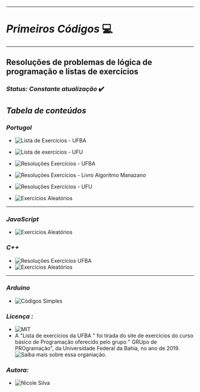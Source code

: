 

***
# _Primeiros Códigos_ :computer:
***
## Resoluções de problemas de lógica de programação e listas de exercícios

### _Status: Constante atualização_ :heavy_check_mark:

## _Tabela de conteúdos_

### _Portugol_

   * ![Lista de Exercícios - UFBA](https://github.com/Nicolesilvaa/Primeiros.Codigos/tree/master/ListasExercicios/ListaExerciciosUFBA)
   * ![Lista de exercícios - UFU](https://github.com/Nicolesilvaa/Primeiros.Codigos/tree/master/ListasExercicios/ListaExerciciosUFU)
   * ![Resoluções Exercícios - UFBA ](https://github.com/Nicolesilvaa/Primeiros.Codigos/tree/master/Portugol/Resolu%C3%A7%C3%A3oExerciciosUFBA)
    
   * ![Resoluções Exercícios - Livro Algoritmo Manazano](https://github.com/Nicolesilvaa/Primeiros.Codigos/tree/master/Portugol/ResolucaoEx.Algoritmos.Manzano)
   * ![Resoluções Exercícios - UFU ](https://github.com/Nicolesilvaa/Primeiros.Codigos/tree/master/Portugol/ResolucaoExerciciosUFU)
   * ![Exercícios Aleatórios](https://github.com/Nicolesilvaa/Primeiros.Codigos/tree/master/Portugol/Aleatorios)

***
### _JavaScript_

* ![Exercícios Aleatórios](https://github.com/Nicolesilvaa/Primeiros.Codigos/tree/master/JavaScript)

### _C++_

* ![Resoluções Exercícios UFBA](https://github.com/Nicolesilvaa/Primeiros.Codigos/tree/master/C%2B%2B/ResolucaoExerciciosUFBA)
*  ![Exercícios Aleatórios](https://github.com/Nicolesilvaa/Primeiros.Codigos/tree/master/C%2B%2B/Aleatorios)
***
### _Arduino_
* ![Códigos Simples](https://github.com/Nicolesilvaa/Primeiros.Codigos/tree/master/Arduino)

###
### _Licença :_
- ![MIT]( https://github.com/Nicolesilvaa/Programming-Material/blob/master/LICENSE)
- A "Lista de exercícios da UFBA " foi tirada do site de exercícios do curso básico de Programação oferecido pelo  grupo " GRUpo de PROgramação", da Universidade Federal da Bahia, no ano de 2019.  ![Saiba mais sobre essa organiação.](http://wiki.dcc.ufba.br/GRUPROtmp/AboutUs)

### _Autora:_ 

 - ![Nicole Silva ](https://github.com/Nicolesilvaa/)
  
  
 
